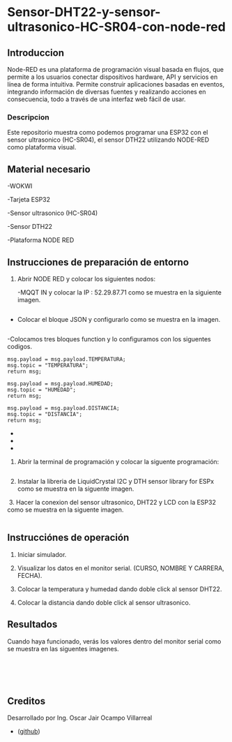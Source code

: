 # Sensor-DHT22-y-sensor-ultrasonico-HC-SR04-con-node-red

## Introduccion

Node-RED es una plataforma de programación visual basada en flujos, que permite a los usuarios conectar dispositivos hardware, API y servicios en línea de forma intuitiva. Permite construir aplicaciones basadas en eventos, integrando información de diversas fuentes y realizando acciones en consecuencia, todo a través de una interfaz web fácil de usar. 

### Descripcion

Este repositorio muestra como podemos programar una ESP32 con el sensor ultrasonico (HC-SR04), el sensor DTH22 utilizando NODE-RED como plataforma visual.

## Material necesario

-WOKWI

-Tarjeta ESP32

-Sensor ultrasonico (HC-SR04)

-Sensor DTH22

-Plataforma NODE RED

## Instrucciones de preparación de entorno

1. Abrir NODE RED y colocar los siguientes nodos:

   -MQQT IN y colocar la IP : 52.29.87.71 como se muestra en la siguiente imagen.

![]()
 
   - Colocar el bloque JSON y configurarlo como se muestra en la imagen.

![]()

   -Colocamos tres bloques function y lo configuramos con los siguentes codigos.

```
msg.payload = msg.payload.TEMPERATURA;
msg.topic = "TEMPERATURA";
return msg;
```

```
msg.payload = msg.payload.HUMEDAD;
msg.topic = "HUMEDAD";
return msg;
```

```
msg.payload = msg.payload.DISTANCIA;
msg.topic = "DISTANCIA";
return msg;
```

   -

   -

   -
1. Abrir la terminal de programación y colocar la siguente programación:





```

```

2. Instalar la libreria de LiquidCrystal I2C y DTH sensor library for ESPx como se muestra en la siguente imagen.

![]()
3. Hacer la conexion del sensor ultrasonico, DHT22 y LCD con la ESP32 como se muestra en la siguente imagen.

![]()
## Instrucciónes de operación

1. Iniciar simulador.

2. Visualizar los datos en el monitor serial. (CURSO, NOMBRE Y CARRERA, FECHA).

3. Colocar la temperatura y humedad dando doble click al sensor DHT22.
   
4. Colocar la distancia dando doble click al sensor ultrasonico.

## Resultados

Cuando haya funcionado, verás los valores dentro del monitor serial como se muestra en las siguentes imagenes.

![]()

![]()

![]()

![]()

![]()

## Creditos

Desarrollado por Ing. Oscar Jair Ocampo Villarreal
- ([github](https://github.com/OSCAROV2058))

